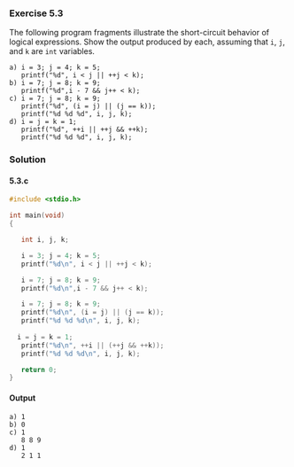 ### Exercise 5.3
The following program fragments illustrate the short-circuit behavior of logical expressions. Show the output produced by each, assuming that `i`, `j`, and `k` are `int` variables.


```
a) i = 3; j = 4; k = 5; 
   printf("%d", i < j || ++j < k);
b) i = 7; j = 8; k = 9;
   printf("%d",i - 7 && j++ < k); 
c) i = 7; j = 8; k = 9;
   printf("%d", (i = j) || (j == k)); 
   printf("%d %d %d", i, j, k);
d) i = j = k = 1;
   printf("%d", ++i || ++j && ++k); 
   printf("%d %d %d", i, j, k);
```
### Solution
#### 5.3.c
```c
#include <stdio.h>

int main(void)
{

   int i, j, k;

   i = 3; j = 4; k = 5;
   printf("%d\n", i < j || ++j < k);

   i = 7; j = 8; k = 9;
   printf("%d\n",i - 7 && j++ < k);

   i = 7; j = 8; k = 9;
   printf("%d\n", (i = j) || (j == k));
   printf("%d %d %d\n", i, j, k);
 
  i = j = k = 1;
   printf("%d\n", ++i || (++j && ++k));
   printf("%d %d %d\n", i, j, k);

   return 0;
}
```
#### Output
```
a) 1
b) 0
c) 1
   8 8 9
d) 1
   2 1 1
```
